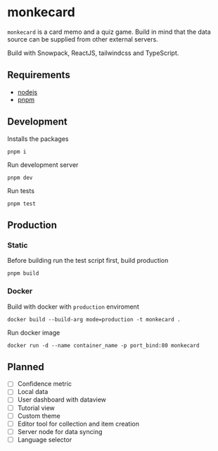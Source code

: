 # monkecard

`monkecard` is a card memo and a quiz game. Build in mind that the data source can be supplied from other external servers.

Build with Snowpack, ReactJS, tailwindcss and TypeScript.

## Requirements

  - [nodejs](https://nodejs.dev)
  - [pnpm](https://pnpm.io)

## Development

Installs the packages

```
pnpm i
```

Run development server

```
pnpm dev
```

Run tests

```
pnpm test
```

## Production

### Static

Before building run the test script first, build production

```
pnpm build
```

### Docker

Build with docker with `production` enviroment

```
docker build --build-arg mode=production -t monkecard .
```

Run docker image

```
docker run -d --name container_name -p port_bind:80 monkecard
```

## Planned

  - [ ] Confidence metric
  - [ ] Local data
  - [ ] User dashboard with dataview
  - [ ] Tutorial view
  - [ ] Custom theme
  - [ ] Editor tool for collection and item creation
  - [ ] Server node for data syncing
  - [ ] Language selector
